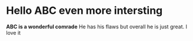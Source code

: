 # Hello ABC even more intersting

**ABC is a wonderful comrade**
He has his flaws but overall he is just great.
I love it


